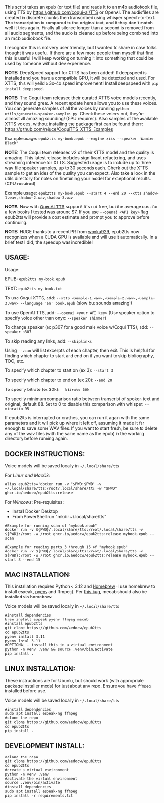 This script takes an epub (or text file) and reads it to an m4b audiobook file, using TTS by https://github.com/coqui-ai/TTS or OpenAI. The audiofiles are created in discrete chunks then transcribed using whisper speech-to-text. The transcription is compared to the original text, and if they don't match well it tries again. Finally all silence longer than a second is removed from all audio segments, and the audio is cleaned up before being combined into an m4b audiobook file.

I recognize this is not very user friendly, but I wanted to share in case folks thought it was useful. If there are a few more people than myself that find this is useful I will keep working on turning it into something that could be used by someone without dev experience.

**NOTE:** DeepSpeed support for XTTS has been added! If deepspeed is installed and you have a compatible GPU, it will be detected and used. For XTTS, this will yeild a 3x-4x speed improvement! Install deepspeed with `pip install deepspeed`.

**NOTE:** The Coqui team released their curated XTTS voice models recently, and they sound great. A recent update here
allows you to use these voices. You can generate samples of all the voices by running `python utils/generate-speaker-samples.py`. Check these voices out, they're allmost all amazing sounding! (GPU required). Also samples of the available XTTS voices, without installing the package first can be found there:
https://github.com/rejuce/CoquiTTS_XTTS_Examples

Example usage: `epub2tts my-book.epub --engine xtts --speaker "Damien Black"`

**NOTE:** The Coqui team released v2 of their XTTS model and the quality is amazing! This latest release includes significant refactoring, and uses streaming inference for XTTS. Suggested usage is to include up to three wav file speaker samples, up to 30 seconds each. Check out the XTTS sample to get an idea of the quality you can expect. Also take a look in the utils directory for notes on finetuning your model for exceptional results. (GPU required)

Example usage: `epub2tts my-book.epub --start 4 --end 20 --xtts shadow-1.wav,shadow-2.wav,shadow-3.wav`

**NOTE:** Now with [OpenAI TTS](https://platform.openai.com/docs/guides/text-to-speech) support! It's not free, but the average cost for a few books I tested was around $7. If you use `--openai <API key>` flag epub2tts will provide a cost estimate and prompt you to approve before continuing.

**NOTE:** HUGE thanks to a recent PR from [wonka929](https://github.com/wonka929), epub2tts now recognizes when a CUDA GPU is available and will use it automatically. In a brief test I did, the speedup was incredible!

## USAGE:
Usage: 

  EPUB: `epub2tts my-book.epub`

  TEXT: `epub2tts my-book.txt`

To use Coqui XTTS, add: `--xtts <sample-1.wav>,<sample-2.wav>,<sample-3.wav> --language 'en' book.epub` (slow but sounds amazing!)

To use OpenAI TTS, add: `--openai <your API key>` (Use speaker option to specify voice other than onyx: `--speaker shimmer`)

To change speaker (ex p307 for a good male voice w/Coqui TTS), add: `--speaker p307`

To skip reading any links, add: `--skiplinks`

Using `--scan` will list excerpts of each chapter, then exit. This is helpful for finding which chapter to start and end on if you want to skip bibliography, TOC, etc.

To specify which chapter to start on (ex 3): `--start 3`

To specify which chapter to end on (ex 20): `--end 20`

To specify bitrate (ex 30k): `--bitrate 30k`

To specify minimum comparison ratio between transcript of spoken text and original, default 88. Set to 0 to disable this comparison with whisper: `--minratio 95`

If epub2tts is interrupted or crashes, you can run it again with the same parameters and it will pick up where it left off, assuming it made it far enough to save some WAV files. If you want to start fresh, be sure to delete any of the wav files (with the same name as the epub) in the working directory before running again.

## DOCKER INSTRUCTIONS:
Voice models will be saved locally in `~/.local/share/tts`

For *Linux and MacOS*:
```
alias epub2tts='docker run -v "$PWD:$PWD" -v ~/.local/share/tts:/root/.local/share/tts -w "$PWD" ghcr.io/aedocw/epub2tts:release'
```

For *Windows*:
Pre-requisites:
* Install Docker Desktop
* From PowerShell run "mkdir ~/.local/share/tts"

```
#Example for running scan of "mybook.epub"
docker run -v ${PWD}/.local/share/tts:/root/.local/share/tts -v ${PWD}:/root -w /root ghcr.io/aedocw/epub2tts:release mybook.epub --scan

#Example for reading parts 3 through 15 of "mybook.epub"
docker run -v ${PWD}/.local/share/tts:/root/.local/share/tts -v ${PWD}:/root -w /root ghcr.io/aedocw/epub2tts:release mybook.epub --start 3 --end 15
```

## MAC INSTALLATION:
This installation requires Python < 3.12 and [Homebrew](https://brew.sh/) (I use homebrew to install espeak, [pyenv](https://stackoverflow.com/questions/36968425/how-can-i-install-multiple-versions-of-python-on-latest-os-x-and-use-them-in-par) and ffmpeg). Per [this bug](https://github.com/coqui-ai/TTS/issues/2052), mecab should also be installed via homebrew.

Voice models will be saved locally in `~/.local/share/tts`
```
#install dependencies
brew install espeak pyenv ffmpeg mecab
#install epub2tts
git clone https://github.com/aedocw/epub2tts
cd epub2tts
pyenv install 3.11
pyenv local 3.11
#OPTIONAL - install this in a virtual environment
python -m venv .venv && source .venv/bin/activate
pip install .
```

## LINUX INSTALLATION:

These instructions are for Ubuntu, but should work (with appropriate package installer mods) for just about any repo. Ensure you have `ffmpeg` installed before use.

Voice models will be saved locally in `~/.local/share/tts`

```
#install dependencies
sudo apt install espeak-ng ffmpeg
#clone the repo
git clone https://github.com/aedocw/epub2tts
cd epub2tts
pip install .
```

## DEVELOPMENT INSTALL:

```
#clone the repo
git clone https://github.com/aedocw/epub2tts
cd epub2tts
#create a virtual environment
python -m venv .venv
#activate the virtual environment
source .venv/bin/activate
#install dependencies
sudo apt install espeak-ng ffmpeg
pip install -r requirements.txt
```

